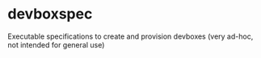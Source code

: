 # devboxspec
Executable specifications to create and provision devboxes (very ad-hoc, not intended for general use)
